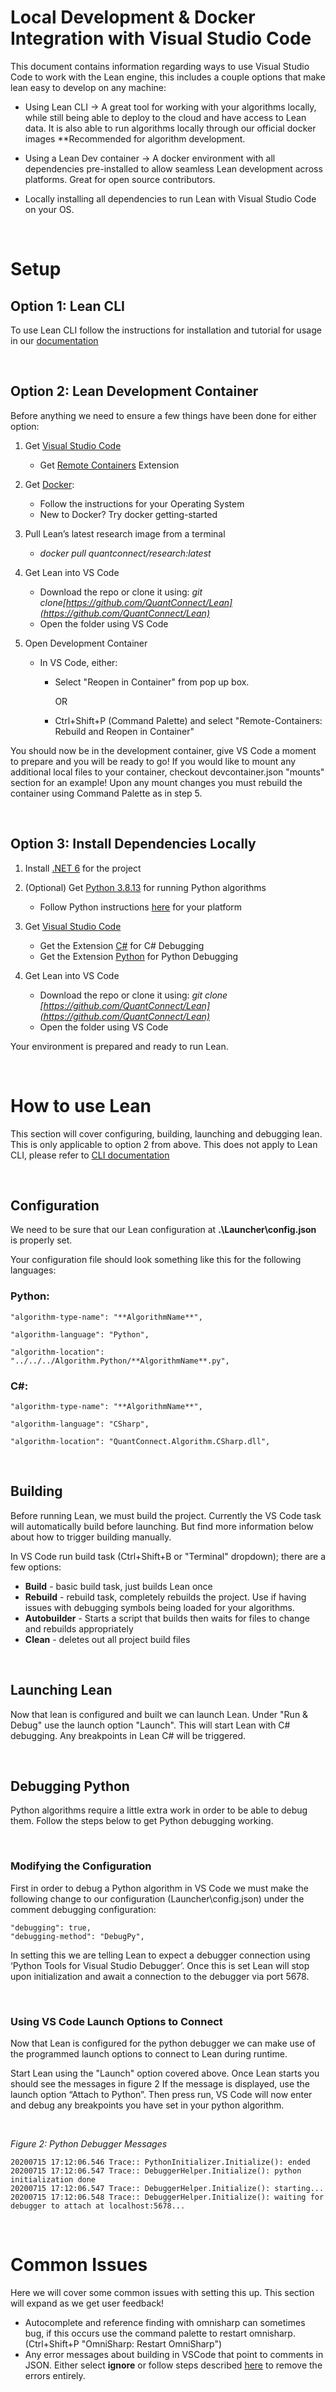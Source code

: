 <h1>Local Development & Docker Integration with Visual Studio Code</h1>

This document contains information regarding ways to use Visual Studio Code to work with the Lean engine, this includes a couple options that make lean easy to develop on any machine:

- Using Lean CLI -> A great tool for working with your algorithms locally, while still being able to deploy to the cloud and have access to Lean data. It is also able to run algorithms locally through our official docker images **Recommended for algorithm development.

- Using a Lean Dev container -> A docker environment with all dependencies pre-installed to allow seamless Lean development across platforms. Great for open source contributors.

- Locally installing all dependencies to run Lean with Visual Studio Code on your OS.

<br />

<h1>Setup</h1>

<h2>Option 1: Lean CLI</h2>

To use Lean CLI follow the instructions for installation and tutorial for usage in our [documentation](https://www.quantconnect.com/docs/v2/lean-cli/key-concepts/getting-started)

<br />

<h2>Option 2: Lean Development Container</h2>

Before anything we need to ensure a few things have been done for either option:

1. Get [Visual Studio Code](https://code.visualstudio.com/download)
    - Get [Remote Containers](https://marketplace.visualstudio.com/items?itemName=ms-vscode-remote.remote-containers) Extension

2. Get [Docker](https://docs.docker.com/get-docker/):
    - Follow the instructions for your Operating System
    - New to Docker? Try docker getting-started

3. Pull Lean’s latest research image from a terminal
    - _docker pull quantconnect/research:latest_

4. Get Lean into VS Code
    - Download the repo or clone it using: _git clone[https://github.com/QuantConnect/Lean](https://github.com/QuantConnect/Lean)_
    - Open the folder using VS Code

5. Open Development Container
    - In VS Code, either:
        - Select "Reopen in Container" from pop up box.

            OR

        - Ctrl+Shift+P (Command Palette) and select "Remote-Containers: Rebuild and Reopen in Container"

You should now be in the development container, give VS Code a moment to prepare and you will be ready to go!
If you would like to mount any additional local files to your container, checkout devcontainer.json "mounts" section for an example! Upon any mount changes you must rebuild the container using Command Palette as in step 5.

<br />

<h2>Option 3: Install Dependencies Locally</h2>

1. Install [.NET 6](https://dotnet.microsoft.com/en-us/download/dotnet/6.0) for the project

2. (Optional) Get [Python 3.8.13](https://www.python.org/downloads/release/python-3813/) for running Python algorithms
    - Follow Python instructions [here](https://github.com/QuantConnect/Lean/tree/master/Algorithm.Python#installing-python-38) for your platform

3. Get [Visual Studio Code](https://code.visualstudio.com/download)
    - Get the Extension [C#](https://marketplace.visualstudio.com/items?itemName=ms-dotnettools.csharp) for C# Debugging
    - Get the Extension [Python](https://marketplace.visualstudio.com/items?itemName=ms-python.python) for Python Debugging

4. Get Lean into VS Code
    - Download the repo or clone it using: _git clone [https://github.com/QuantConnect/Lean](https://github.com/QuantConnect/Lean)_
    - Open the folder using VS Code

Your environment is prepared and ready to run Lean.

<br />

<h1>How to use Lean</h1>

This section will cover configuring, building, launching and debugging lean. This is only applicable to option 2 from above. This does not apply to Lean CLI, please refer to [CLI documentation](https://www.quantconnect.com/docs/v2/lean-cli/key-concepts/getting-started)

<br />

<h2>Configuration</h2>

We need to be sure that our Lean configuration at **.\Launcher\config.json** is properly set.

Your configuration file should look something like this for the following languages:

<h3>Python:</h3>

    "algorithm-type-name": "**AlgorithmName**",

    "algorithm-language": "Python",

    "algorithm-location": "../../../Algorithm.Python/**AlgorithmName**.py",

<h3>C#:</h3>

    "algorithm-type-name": "**AlgorithmName**",

    "algorithm-language": "CSharp",

    "algorithm-location": "QuantConnect.Algorithm.CSharp.dll",

<br />

<h2>Building</h2>

Before running Lean, we must build the project. Currently the VS Code task will automatically build before launching. But find more information below about how to trigger building manually.

In VS Code run build task (Ctrl+Shift+B or "Terminal" dropdown); there are a few options:

- __Build__ - basic build task, just builds Lean once
- __Rebuild__ - rebuild task, completely rebuilds the project. Use if having issues with debugging symbols being loaded for your algorithms.
- __Autobuilder__ - Starts a script that builds then waits for files to change and rebuilds appropriately
- __Clean__ - deletes out all project build files

<br />

<h2>Launching Lean</h2>

Now that lean is configured and built we can launch Lean. Under "Run & Debug" use the launch option "Launch". This will start Lean with C# debugging. Any breakpoints in Lean C# will be triggered.

<br />

<h2>Debugging Python</h2>

Python algorithms require a little extra work in order to be able to debug them. Follow the steps below to get Python debugging working.

<br />

<h3>Modifying the Configuration</h3>

First in order to debug a Python algorithm in VS Code we must make the following change to our configuration (Launcher\config.json) under the comment debugging configuration:

    "debugging": true,
    "debugging-method": "DebugPy",

In setting this we are telling Lean to expect a debugger connection using ‘Python Tools for Visual Studio Debugger’. Once this is set Lean will stop upon initialization and await a connection to the debugger via port 5678.

<br />

<h3>Using VS Code Launch Options to Connect</h3>

Now that Lean is configured for the python debugger we can make use of the programmed launch options to connect to Lean during runtime.

Start Lean using the "Launch" option covered above. Once Lean starts you should see the messages in figure 2 If the message is displayed, use the launch option “Attach to Python”. Then press run, VS Code will now enter and debug any breakpoints you have set in your python algorithm.

<br />

_Figure 2: Python Debugger Messages_

```
20200715 17:12:06.546 Trace:: PythonInitializer.Initialize(): ended
20200715 17:12:06.547 Trace:: DebuggerHelper.Initialize(): python initialization done
20200715 17:12:06.547 Trace:: DebuggerHelper.Initialize(): starting...
20200715 17:12:06.548 Trace:: DebuggerHelper.Initialize(): waiting for debugger to attach at localhost:5678...
```

<br />

<h1>Common Issues</h1>
Here we will cover some common issues with setting this up. This section will expand as we get user feedback!

- Autocomplete and reference finding with omnisharp can sometimes bug, if this occurs use the command palette to restart omnisharp. (Ctrl+Shift+P "OmniSharp: Restart OmniSharp")
- Any error messages about building in VSCode that point to comments in JSON. Either select **ignore** or follow steps described [here](https://stackoverflow.com/questions/47834825/in-vs-code-disable-error-comments-are-not-permitted-in-json) to remove the errors entirely.
